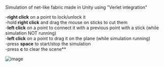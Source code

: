 Simulation of net-like fabric made in Unity using "Verlet integration"<br />

-**right click** on a point to lock/unlock it<br />
-hold **right click** and drag the mouse on sticks to cut them<br />
-**left click** on a point to connect it with a previous point with a stick (while simulation NOT running)<br />
-**left click** on a point to drag it on the plane (while simulation running)<br />
-press **space** to start/stop the simulation<br />
-press **c** to clear the scene**<br />

![image](/uploads/9193917987959fe67fbb1cb1872916c2/image.png)
